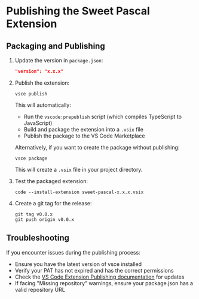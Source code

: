 # Publishing the Sweet Pascal Extension

## Packaging and Publishing

1. Update the version in `package.json`:

   ```json
   "version": "x.x.x"
   ```

2. Publish the extension:

   ```
   vsce publish
   ```

   This will automatically:

   - Run the `vscode:prepublish` script (which compiles TypeScript to JavaScript)
   - Build and package the extension into a `.vsix` file
   - Publish the package to the VS Code Marketplace

   Alternatively, if you want to create the package without publishing:

   ```
   vsce package
   ```

   This will create a `.vsix` file in your project directory.

3. Test the packaged extension:

   ```
   code --install-extension sweet-pascal-x.x.x.vsix
   ```

4. Create a git tag for the release:
   ```
   git tag v0.0.x
   git push origin v0.0.x
   ```

## Troubleshooting

If you encounter issues during the publishing process:

- Ensure you have the latest version of vsce installed
- Verify your PAT has not expired and has the correct permissions
- Check the [VS Code Extension Publishing documentation](https://code.visualstudio.com/api/working-with-extensions/publishing-extension) for updates
- If facing "Missing repository" warnings, ensure your package.json has a valid repository URL
